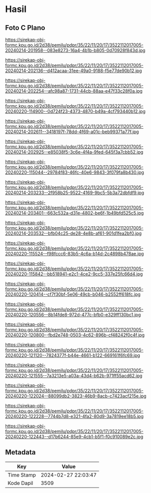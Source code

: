 # Hasil

## Foto C Plano

https://sirekap-obj-formc.kpu.go.id/2d38/pemilu/pdpr/35/22/11/20/17/3522112017005-20240214-201958--083e8273-16a4-4b1b-b805-0d70928f843d.jpg

https://sirekap-obj-formc.kpu.go.id/2d38/pemilu/pdpr/35/22/11/20/17/3522112017005-20240214-202136--d412acaa-31ee-49a0-9188-f5e77de90b12.jpg

https://sirekap-obj-formc.kpu.go.id/2d38/pemilu/pdpr/35/22/11/20/17/3522112017005-20240214-202254--afc98a87-1731-44cb-88aa-e47f33c28f0a.jpg

https://sirekap-obj-formc.kpu.go.id/2d38/pemilu/pdpr/35/22/11/20/17/3522112017005-20240220-114900--0d724f23-4373-4870-b49a-4cf793440b12.jpg

https://sirekap-obj-formc.kpu.go.id/2d38/pemilu/pdpr/35/22/11/20/17/3522112017005-20240214-202611--3418197f-78dd-4f69-a01c-beb99371a77f.jpg

https://sirekap-obj-formc.kpu.go.id/2d38/pemilu/pdpr/35/22/11/20/17/3522112017005-20240214-202925--e85038f5-3c6e-4f4a-9fed-645f3a7cbb52.jpg

https://sirekap-obj-formc.kpu.go.id/2d38/pemilu/pdpr/35/22/11/20/17/3522112017005-20240220-115044--29784f83-46fc-40e6-9843-3f079fa8b430.jpg

https://sirekap-obj-formc.kpu.go.id/2d38/pemilu/pdpr/35/22/11/20/17/3522112017005-20240214-203233--2f958b25-9522-4169-9bc5-5b3a72dbfdf9.jpg

https://sirekap-obj-formc.kpu.go.id/2d38/pemilu/pdpr/35/22/11/20/17/3522112017005-20240214-203401--663c532a-d31e-4802-be6f-1b49bfd525c5.jpg

https://sirekap-obj-formc.kpu.go.id/2d38/pemilu/pdpr/35/22/11/20/17/3522112017005-20240214-203532--bfb04c25-de28-4e8b-af61-901d1fea2bf0.jpg

https://sirekap-obj-formc.kpu.go.id/2d38/pemilu/pdpr/35/22/11/20/17/3522112017005-20240220-115524--f98fccc6-83b5-4c6a-b14d-2c4898b478ae.jpg

https://sirekap-obj-formc.kpu.go.id/2d38/pemilu/pdpr/35/22/11/20/17/3522112017005-20240220-115842--bb518941-e2c1-4ce2-9cc5-337e25fc66d4.jpg

https://sirekap-obj-formc.kpu.go.id/2d38/pemilu/pdpr/35/22/11/20/17/3522112017005-20240220-120414--cf7f30bf-5e06-49cb-b046-b2552ff618fc.jpg

https://sirekap-obj-formc.kpu.go.id/2d38/pemilu/pdpr/35/22/11/20/17/3522112017005-20240220-120556--8b14fde8-972d-477c-bfb0-e329ff130bc1.jpg

https://sirekap-obj-formc.kpu.go.id/2d38/pemilu/pdpr/35/22/11/20/17/3522112017005-20240220-120800--fbd2e748-0503-4c62-896b-cf48242f0c4f.jpg

https://sirekap-obj-formc.kpu.go.id/2d38/pemilu/pdpr/35/22/11/20/17/3522112017005-20240220-121120--7824377f-b44e-4661-b122-669161f6fc69.jpg

https://sirekap-obj-formc.kpu.go.id/2d38/pemilu/pdpr/35/22/11/20/17/3522112017005-20240220-121555--7a3213e5-a03a-43d4-b62b-971ff55acd62.jpg

https://sirekap-obj-formc.kpu.go.id/2d38/pemilu/pdpr/35/22/11/20/17/3522112017005-20240220-122024--88099db2-3823-46b9-8acb-c7423acf215e.jpg

https://sirekap-obj-formc.kpu.go.id/2d38/pemilu/pdpr/35/22/11/20/17/3522112017005-20240220-122228--7744b7d8-e321-4fa2-80d9-3a7819ee18b5.jpg

https://sirekap-obj-formc.kpu.go.id/2d38/pemilu/pdpr/35/22/11/20/17/3522112017005-20240220-122443--d17b6244-85e9-4cb1-b5f1-f0c910089e2c.jpg


## Metadata

| Key        | Value               |
| ---------- | ------------------- |
| Time Stamp | 2024-02-27 22:03:47 |
| Kode Dapil | 3509                |



